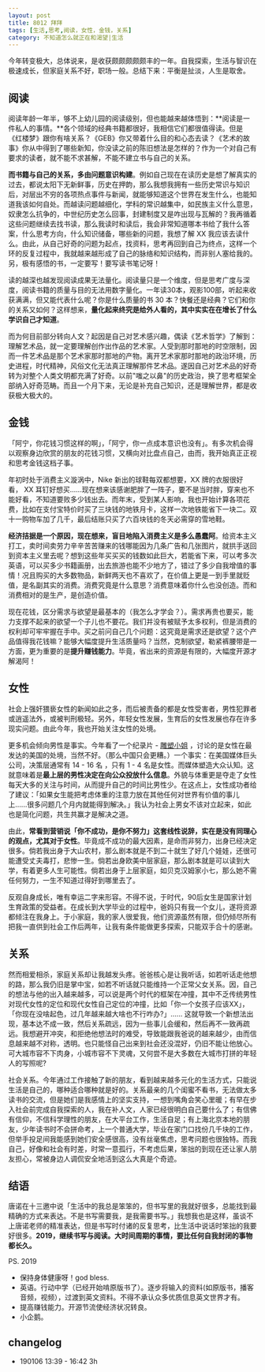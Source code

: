 ```yaml
---
layout: post
title: 8012 拜拜
tags: [生活,思考,阅读，女性，金钱，关系]
category: 不知道怎么就正在和渴望|生活
---
```


今年转变极大，总体说来，是收获颇颇颇颇颇丰的一年。自我探索，生活与智识在极速成长，但家庭关系不好，职场一般。总结下来：平衡是扯淡，人生是取舍。

## 阅读
阅读年龄一年半，够不上幼儿园的阅读级别，但也能越来越体悟到：**阅读是一件私人的事情。**各个领域的经典书籍都很好，我相信它们都很值得读。但是《红楼梦》跟你有啥关系？《GEB》你又带着什么目的和心态去读？《艺术的故事》你从中得到了哪些新知，你没读之前的陈旧想法是怎样的？作为一个对自己有要求的读者，就不能不求甚解，不能不建立书与自己的关系。

**而书籍与自己的关系，多由问题意识构建**。例如自己现在在读历史是想了解真实的过去，都说太阳下无新鲜事，历史在押韵，那么我想我拥有一些历史常识与知识后，对层出不穷的各项热点事件与新闻，就能够知道这个世界在发生什么，也能知道我该如何自处。而越读问题越细化，学科的常识越集中，如民族主义什么意思，奴隶怎么抗争的，中世纪历史怎么回事，封建制度又是咋出现与瓦解的？我再循着这些问题继续去找书读，那么我读时和读后，我会非常知道哪本书给了我什么答案，什么思考方向，什么知识储备，哪些新的问题，我想了解 XX 我应该去读什么。由此，从自己好奇的问题为起点，找资料，思考再回到自己为终点，这样一个环的反复过程中，我就越来越形成了自己的脉络和知识结构，而非别人塞给我的。另，极有感悟的书，一定要写！要写读书笔记呀！

读的越深也越发现阅读成果无法量化。阅读量只是一个维度，但是思考广度与深度，阅读书籍的质量与目的无法用数字量化。一年读30本，观影100部，听起来收获满满，但又能代表什么呢？你是什么质量的书 30 本？快餐还是经典？它们和你的关系又如何？这样想来，**量化起来终究是给外人看的，其中实实在在增长了什么学识自己才知道**。

而为何目前部分转向人文？起因是自己对艺术感兴趣，偶读《艺术哲学》了解到：理解艺术品，就一定要理解创作出作品的艺术家。人受到那时那地的时空限制，因而一件艺术品是那个艺术家那时那地的产物。离开艺术家那时那地的政治环境，历史进程，时代精神，风俗文化无法真正理解那件艺术品。遂因自己对艺术品的好奇转为对整个人类文明都充满了好奇。以前"嗤之以鼻"的历史政治，换了思考框架全部纳入好奇范畴。而且一个月下来，无论是补充自己知识，还是理解世界，都是收获极大极大的。


## 金钱
「阿宁，你花钱习惯这样的啊」，「阿宁，你一点成本意识也没有」。有多次机会得以观察身边欣赏的朋友的花钱习惯，又横向对比盘点自己，由而，我开始真正正视和思考金钱这档子事。

年初时处于消费主义漩涡中，Nike 新出的球鞋每双都想要，XX 牌的衣服很好看， XX 耳钉好想买......现在想来该感谢肥胖了一阵子，要不是当时胖，穿来也不能好看，不知道要败多少钱出去。而年末，受到某人影响，我也开始计算各项花费，比如在支付宝特价时买了三块钱的地铁月卡，这样一次地铁能省下一块二。双十一购物车加了几千，最后结账只买了六百块钱的冬天必需穿的雪地鞋。

**经济拮据是一个原因，现在想来，盲目地陷入消费主义是多么愚蠢阿**。给资本主义打工，卖时间卖劳力辛辛苦苦赚来的钱哪能因为几条广告和几张图片，就拱手送回到资本主义里去呢？想到这些年买买买的钱数如此巨大，若能省下来，可以考多次英语，可以买多少书籍画册，出去旅游也能不少地方了，错过了多少自我增值的事情！况且购买的大多数物品，新鲜两天也不喜欢了，在价值上更是一到手里就贬值，是名副其实的消费。消费究竟是什么意思？消费意味着你什么也没创造。而和消费相对的是生产，是创造价值。

现在花钱，区分需求与欲望是最基本的（我怎么才学会？）。需求再贵也要买，能力支撑不起来的欲望一个子儿也不要花。我们并没有被赋予太多权利，但是消费的权利却可牢牢握在手中。买之前问自己几个问题：这究竟是需求还是欲望？这个产品值得我花钱嘛？能够大幅度提升生活质量吗？当然，克制欲望，勒紧裤腰带是一方面，更为重要的是**提升赚钱能力**。毕竟，省出来的资源是有限的，大幅度开源才解渴阿！

## 女性
社会上强奸猥亵女性的新闻如此之多，而后被责备的都是女性受害者，男性犯罪者或逍遥法外，或被判刑极轻。另外，年轻女性发展，生育后的女性发展也存在许多现实问题。由此今年，我也开始关注女性的处境。

更多机会倾向男性是事实。今年看了一个纪录片 - [雕塑小姐](https://movie.douban.com/subject/5973966/) ，讨论的是女性在最发达的美国的处境，当然不好。（那么中国只会更糟。）一个事实：在美国媒体巨头公司，决策层通常有 14 - 16 名 ，只有 1 - 4 名是女性。而媒体塑造大众认知。这就意味着是**最上层的男性决定在向公众投放什么信息**。外貌与体重更是夺走了女性每天大多的关注与时间，从而提升自己的时间比男性少。在这点上，女性成功者给了建议：「如果女生能把考虑体重的注意力放在其他任何对世界有价值的事儿上......很多问题几个月内就能得到解决。」我认为社会上男女不该对立起来，如此也是简化问题，共生共赢才是解决之道。

由此，**常看到营销说「你不成功，是你不努力」这套线性说辞，实在是没有同理心的观点，尤其对于女性**。毕竟成不成功的最大因素，是命而非努力，出身已经决定很多。倘若我出身于大山农村，那么剧本就是不到二十就生了好几个娃娃，还很可能遭受丈夫毒打，悲惨一生。倘若出身欧美中层家庭，那么剧本就是可以读到大学，有着更多人生可能性。倘若出身于上层家庭，如贝克汉姆家小七，那么她不需任何努力，一生不知道过得好到哪里去了。

反观自身成长，唯有幸运二字来形容。不得不说，于时代，90后女生是国家计划生育政策的受益者。在成长到大学毕业的过程中，爸妈只有我一个女儿，遂将资源都倾注在我身上。于小家庭，我的家人很爱我，他们资源虽然有限，但仍倾尽所有把我一直供到社会工作后两年，让我有条件能做更多探索，只能双手合十的感谢。

## 关系
然而相爱相杀，家庭关系却让我越发头疼。爸爸核心是让我听话，如若听话走他想的路，那么我仍旧是掌中宝，如若不听话就只能维持一个正常父女关系。因，自己的想法与他的出入越来越多，可以说是两个时代的框架在冲撞，其中不乏传统男性对现代女性的定位和现代女性自己定位的冲撞，比如「你一个女孩子应该XX」，「你现在没啥起色，过几年越来越大啥也不行咋办?」...... 这就导致一个新想法出现，基本达不成一致，然后关系疏远，因为一些事儿会缓和，然后再不一致再疏远。我想避开冲突，和拒绝他想法时的难受，导致能跟我爸说的越来越少，由而信息越来越不对称，透明。也只能怪自己出来到社会还没混好，仍旧不能让他放心。可大城市容不下肉身，小城市容不下灵魂，又何尝不是大多数在大城市打拼的年轻人的写照呢?

社会关系。今年通过工作接触了新的朋友，看到越来越多元化的生活方式，只能说生活是自己的，哪种适合哪种就是好的。关系最亲的几个闺蜜不看书，无法做太多读书的交流，但是她们是我感情上的坚实支持，一想到嘴角会笑心里暖；有早在步入社会前完成自我探索的人，我在补人文，人家已经很明白自己要什么了；有信佛有信仰，不信科学理性的朋友，在大平台工作，生活自足；有上海北京本地的朋友，少年读书时不会拼命考，上一个普通大学，毕业在家门口找份几千块的工作，但举手投足间我能感到她们安全感很高，没有丝毫焦虑，思考问题也很独特。而我自己，好像和社会有时差，时常一意孤行，不考虑后果，笨拙的到现在还让家人朋友担心，常被身边人调侃安全地活到这么大真是个奇迹。
## 结语
唐诺在十三邀中说「生活中的我总是笨笨的，但书写里的我就好很多，总能找到最精确的方式来表达。不是书写需要我，是我需要书写。」我想我也是这样，虽谈不上唐诺老师的精准表达，但是书写时付诸的反复思考，比生活中说话时笨拙的我要好很多。**2019，继续书写与阅读。大时间周期的事情，要比任何自我封闭的事物都长久。**

PS. 2019 
- 保持身体健康呀！god bless. 
- 英语。行动中学（已经开始啃原版书了）。逐步将输入的资料(如原版书，播客音频，视频），过渡到英文资料。不得不承认众多优质信息英文世界才有。
- 提高赚钱能力。开源节流使经济状况转良。
- 小企鹅。

## changelog
- 190106 13:39 - 16:42 3h 


